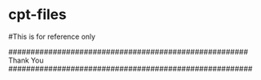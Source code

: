 # cpt-files
#This is for reference only













###################################################### Thank You #######################################################
